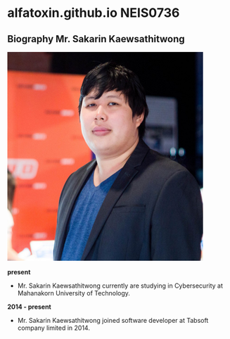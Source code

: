 # alfatoxin.github.io NEIS0736
## Biography Mr. Sakarin Kaewsathitwong 
![](/assets/sakarin.png "Mr. Sakarin Kaewsathitwong")

**present**
- Mr. Sakarin Kaewsathitwong currently are studying in Cybersecurity at Mahanakorn University of Technology.

**2014 - present**
- Mr. Sakarin Kaewsathitwong joined software developer at Tabsoft company limited in 2014.